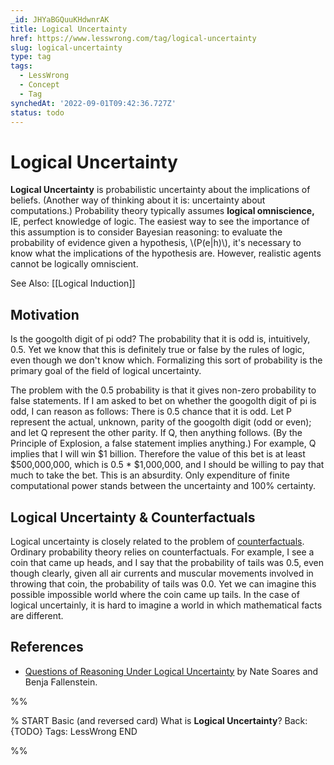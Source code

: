 ```yaml
---
_id: JHYaBGQuuKHdwnrAK
title: Logical Uncertainty
href: https://www.lesswrong.com/tag/logical-uncertainty
slug: logical-uncertainty
type: tag
tags:
  - LessWrong
  - Concept
  - Tag
synchedAt: '2022-09-01T09:42:36.727Z'
status: todo
---
```


# Logical Uncertainty

**Logical Uncertainty** is probabilistic uncertainty about the implications of beliefs. (Another way of thinking about it is: uncertainty about computations.) Probability theory typically assumes **logical omniscience,** IE, perfect knowledge of logic. The easiest way to see the importance of this assumption is to consider Bayesian reasoning: to evaluate the probability of evidence given a hypothesis, \\(P(e|h)\\), it's necessary to know what the implications of the hypothesis are. However, realistic agents cannot be logically omniscient.

See Also: [[Logical Induction]]

## Motivation

Is the googolth digit of pi odd? The probability that it is odd is, intuitively, 0.5. Yet we know that this is definitely true or false by the rules of logic, even though we don't know which. Formalizing this sort of probability is the primary goal of the field of logical uncertainty.

The problem with the 0.5 probability is that it gives non-zero probability to false statements. If I am asked to bet on whether the googolth digit of pi is odd, I can reason as follows: There is 0.5 chance that it is odd. Let P represent the actual, unknown, parity of the googolth digit (odd or even); and let Q represent the other parity. If Q, then anything follows. (By the Principle of Explosion, a false statement implies anything.) For example, Q implies that I will win $1 billion. Therefore the value of this bet is at least $500,000,000, which is 0.5 * $1,000,000, and I should be willing to pay that much to take the bet. This is an absurdity. Only expenditure of finite computational power stands between the uncertainty and 100% certainty.

## Logical Uncertainty & Counterfactuals

Logical uncertainty is closely related to the problem of [counterfactuals](/tag/counterfactuals). Ordinary probability theory relies on counterfactuals. For example, I see a coin that came up heads, and I say that the probability of tails was 0.5, even though clearly, given all air currents and muscular movements involved in throwing that coin, the probability of tails was 0.0. Yet we can imagine this possible impossible world where the coin came up tails. In the case of logical uncertainly, it is hard to imagine a world in which mathematical facts are different.

## References

- [Questions of Reasoning Under Logical Uncertainty](https://intelligence.org/files/QuestionsLogicalUncertainty.pdf) by Nate Soares and Benja Fallenstein.


%%

% START
Basic (and reversed card)
What is **Logical Uncertainty**?
Back: {TODO}
Tags: LessWrong
END
<!--ID: 1663157031304-->


%%
	
